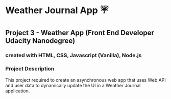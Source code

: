# Weather Journal App :umbrella:

## Project 3 - Weather App (Front End Developer Udacity Nanodegree)
### created with HTML, CSS, Javascript (Vanilla), Node.js

### Project Description

This project required to create an asynchronous web app that uses Web API and user data to dynamically update the UI in a Weather Journal application.

